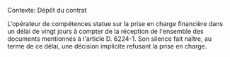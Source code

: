 Contexte: Dépôt du contrat

L'opérateur de compétences statue sur la prise en charge financière dans un délai de vingt jours à compter de la réception de l'ensemble des documents mentionnés à l'article D. 6224-1. Son silence fait naître, au terme de ce délai, une décision implicite refusant la prise en charge.